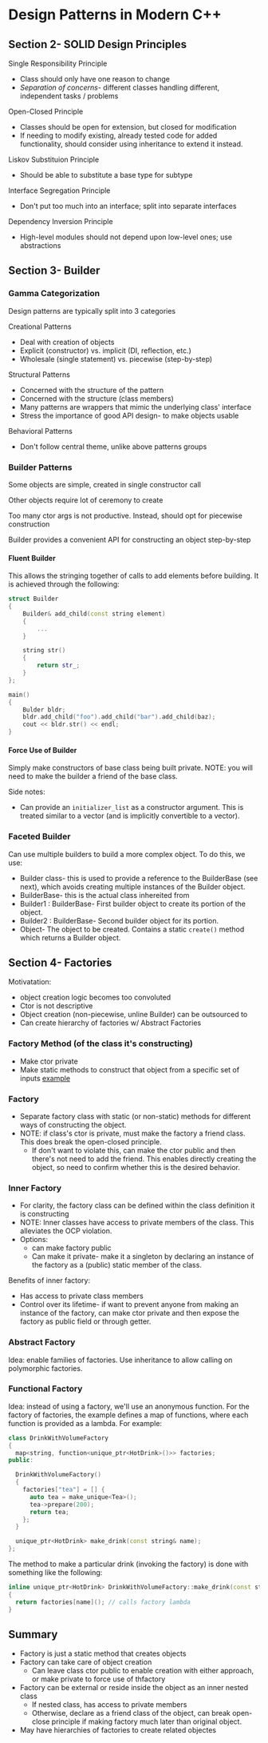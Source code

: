 # Design Patterns in Modern C++

## Section 2- SOLID Design Principles

Single Responsibility Principle
- Class should only have one reason to change
- _Separation of concerns_- different classes handling different, independent tasks / problems

Open-Closed Principle
- Classes should be open for extension, but closed for modification
- If needing to modify existing, already tested code for added functionality, should consider using inheritance to extend it instead.

Liskov Substituion Principle
- Should be able to substitute a base type for subtype

Interface Segregation Principle
- Don't put too much into an interface; split into separate interfaces

Dependency Inversion Principle
- High-level modules should not depend upon low-level ones; use abstractions

## Section 3- Builder

### Gamma Categorization
Design patterns are typically split into 3 categories

Creational Patterns
- Deal with creation of objects
- Explicit (constructor) vs. implicit (DI, reflection, etc.)
- Wholesale (single statement) vs. piecewise (step-by-step)

Structural Patterns
- Concerned with the structure of the pattern
- Concerned with the structure (class members)
- Many patterns are wrappers that mimic the underlying class' interface
- Stress the importance of good API design- to make objects usable

Behavioral Patterns
- Don't follow central theme, unlike above patterns groups

### Builder Patterns
Some objects are simple, created in single constructor call

Other objects require lot of ceremony to create

Too many ctor args is not productive. Instead, should opt for piecewise construction

Builder provides a convenient API for constructing an object step-by-step

#### Fluent Builder

This allows the stringing together of calls to add elements before building. It is achieved through the following:

```c++
struct Builder
{
    Builder& add_child(const string element)
    {
        ...
    }

    string str()
    {
        return str_;
    }
};

main()
{
    Bulder bldr;
    bldr.add_child("foo").add_child("bar").add_child(baz);
    cout << bldr.str() << endl;
}
```
#### Force Use of Builder
Simply make constructors of base class being built private. NOTE: you will need to make
the builder a friend of the base class.

Side notes:
- Can provide an `initializer_list` as a constructor argument. This is treated similar to a vector (and is implicitly convertible to a vector).

### Faceted Builder
Can use multiple builders to build a more complex object. To do this, we use:

- Builder class- this is used to provide a reference to the BuilderBase (see next), which avoids creating multiple instances of the Builder object.
- BuilderBase- this is the actual class inhereited from
- Builder1 : BuilderBase- First builder object to create its portion of the object.
- Builder2 : BuilderBase- Second builder object for its portion.
- Object- The object to be created. Contains a static `create()` method which returns a Builder object.


## Section 4- Factories

Motivatation:
- object creation logic becomes too convoluted
- Ctor is not  descriptive
- Object creation (non-piecewise, unline Builder) can be outsourced to
- Can create hierarchy of factories w/ Abstract Factories

### Factory Method (of the class it's constructing)
- Make ctor private
- Make static methods to construct that object from a specific set of inputs
[example](./sec4-factories/Creational.Creational.FactoryMethod.cpp)

### Factory
- Separate factory class with static (or non-static) methods for different ways of constructing the object.
- NOTE: if class's ctor is private, must make the factory a friend class. This does break the open-closed principle.
    - If don't want to violate this, can make the ctor public and then there's not need to add the friend.
    This enables directly creating the object, so need to confirm whether this is the desired behavior.

### Inner Factory
- For clarity, the factory class can be defined within the class definition it is constructing
- NOTE: Inner classes have access to private members of the class. This alleviates the OCP violation.
- Options: 
    - can make factory public
    - Can make it private- make it a singleton by declaring an instance of the factory as a (public) static member of the class.

Benefits of inner factory:
- Has access to private class members
- Control over its lifetime- if want to prevent anyone from making an instance of the factory, can make ctor private and then expose the factory as public field or through getter.

### Abstract Factory
Idea: enable families of factories. Use inheritance to allow calling on polymorphic factories.

### Functional Factory
Idea: instead of using a factory, we'll use an anonymous function. For the factory of factories, the example defines a map of functions, where each
function is provided as a lambda. For example:

```c++
class DrinkWithVolumeFactory
{
  map<string, function<unique_ptr<HotDrink>()>> factories;
public:

  DrinkWithVolumeFactory()
  {
    factories["tea"] = [] {
      auto tea = make_unique<Tea>();
      tea->prepare(200);
      return tea;
    };
  }

  unique_ptr<HotDrink> make_drink(const string& name);
};
```

The method to make a particular drink (invoking the factory) is done with something like the following:

```c++
inline unique_ptr<HotDrink> DrinkWithVolumeFactory::make_drink(const string& name)
{
  return factories[name](); // calls factory lambda
}
```


## Summary
- Factory is just a static method that creates objects
- Factory can take care of object creation
    - Can leave class ctor public to enable creation with either approach, or make private to force use of thfactory
- Factory can be external or reside inside the object as an inner nested class
    - If nested class, has access to private members
    - Otherwise, declare as a friend class of the object, can break open-close principle if making factory much later than original object.
- May have hierarchies of factories to create related objectes



